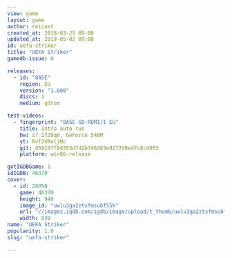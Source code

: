 ```yaml
---
view: game
layout: game
author: reicast
created_at: 2018-03-25 09:00
updated_at: 2019-05-02 09:00
id: uefa-striker
title: "UEFA Striker"
gamedb-issue: 0

releases:
  - id: "8A5E"
    region: EU
    version: "1.000"
    discs: 1
    medium: gdrom

test-videos:
  - fingerprint: "8A5E GD-ROM1/1 EU"
    title: Intro auto run
    hw: i7 2720qm, GeForce 540M
    yt: RvT3VRoljMc
    git: d59197f84353d7d2b746383e9277d9ed7c8c4053
    platform: win86-release

gotIGDBGame: 1
idIGDB: 46370
cover:
  - id: 28058
    game: 46370
    height: 948
    image_id: "uwlu3ga2ztxfmsubf55k"
    url: "//images.igdb.com/igdb/image/upload/t_thumb/uwlu3ga2ztxfmsubf55k.jpg"
    width: 939
name: "UEFA Striker"
popularity: 1.0
slug: "uefa-striker"

---
```

